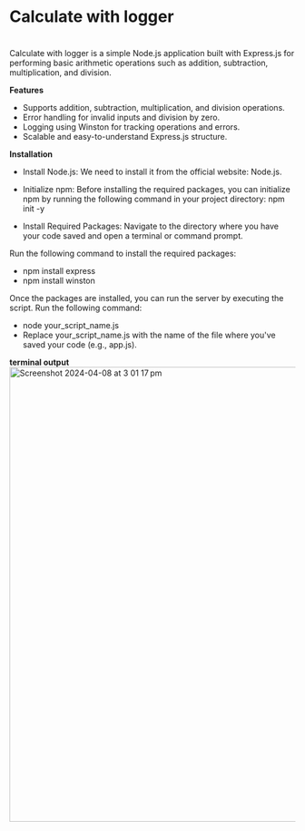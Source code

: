 <h1>Calculate with logger<h1></h1>

Calculate with logger is a simple Node.js application built with Express.js for performing basic arithmetic operations such as addition, subtraction, multiplication, and division.

**Features**
* Supports addition, subtraction, multiplication, and division operations.
* Error handling for invalid inputs and division by zero.
* Logging using Winston for tracking operations and errors.
* Scalable and easy-to-understand Express.js structure.

**Installation**

* Install Node.js:
We need to install it from the official website: Node.js.

* Initialize npm:
Before installing the required packages, you can initialize npm by running the following command in your project directory: npm init -y

* Install Required Packages:
Navigate to the directory where you have your code saved and open a terminal or command prompt.

Run the following command to install the required packages:

* npm install express
* npm install winston

Once the packages are installed, you can run the server by executing the script. 
Run the following command:
* node your_script_name.js
* Replace your_script_name.js with the name of the file where you've saved your code (e.g., app.js).

**terminal output**
<img width="802" alt="Screenshot 2024-04-08 at 3 01 17 pm" src="https://github.com/gaurav3444/sit323-737-2024-t1-prac4p/assets/66586901/b46c2030-6350-4796-9651-c46dfcd7d916">
